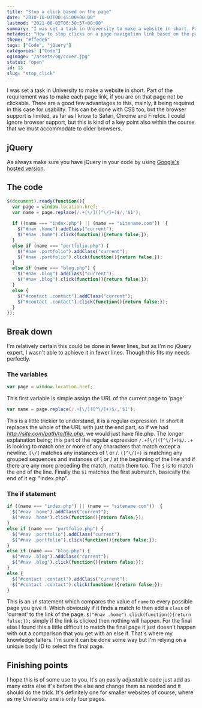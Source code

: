 ```yaml
---
title: "Stop a click based on the page"
date: "2010-10-03T00:45:00+00:00"
lastmod: "2021-06-02T06:30:57+00:00"
summary: "I was set a task in University to make a website in short. Part of the requirement was to make each page link, if you are on that page not be clickable. There are a good few advantages to this, mainly, it being required in this case for usability. This can be done with CSS too, but the browser support is limited, as far as I know to Safari, Chrome and Firefox. I could ignore browser support, but this is kind of a key point also within the course that we must accommodate to older browsers."
metadesc: "How to stop clicks on a page navigation link based on the page you're on using jQuery. It's possible to in CSS, this is an alternative approach."
theme: "#ffede5"
tags: ["Code", "jQuery"]
categories: ["Code"]
ogImage: "/assets/og/cover.jpg"
status: "open"
id: 13
slug: "stop_click"
---
```


I was set a task in University to make a website in short. Part of the requirement was to make each page link, if you are on that page not be clickable. There are a good few advantages to this, mainly, it being required in this case for usability. This can be done with CSS too, but the browser support is limited, as far as I know to Safari, Chrome and Firefox. I could ignore browser support, but this is kind of a key point also within the course that we must accommodate to older browsers.

## jQuery
As always make sure you have jQuery in your code by using [Google's hosted version](//developers.google.com/speed/libraries/devguide#jquery "Get jQuery from here").

## The code
```javascript
$(document).ready(function(){
  var page = window.location.href;
  var name = page.replace(/.+[\/]([^\/]+)$/,'$1');
      
  if ((name === "index.php") || (name == "sitename.com"))  {
    $("#nav .home").addClass("current");
    $("#nav .home").click(function(){return false;});
  }
  else if (name === "portfolio.php") {						
    $("#nav .portfolio").addClass("current");
    $("#nav .portfolio").click(function(){return false;});
  }
  else if (name === "blog.php") {						
    $("#nav .blog").addClass("current");
    $("#nav .blog").click(function(){return false;});
  }
  else {					
    $("#contact .contact").addClass("current");
    $("#contact .contact").click(function(){return false;});
  }
});
```

## Break down
I'm relatively certain this could be done in fewer lines, but as I'm no jQuery expert, I wasn't able to achieve it in fewer lines. Though this fits my needs perfectly.

### The variables
```javascript
var page = window.location.href;
```

This first variable is simple assign the URL of the current page to 'page'

```javascript
var name = page.replace(/.+[\/]([^\/]+)$/,'$1');
```

This is a little trickier to understand, it is a regular expression. In short it replaces the whole of the URL with just the end part, so if we had _http://site.com/path/to/file.php_, we would just have file.php. The longer explanation being; this part of the regular expression `/.+[\/]([^\/]+)$/`. `.+` is looking to match one or more of any characters that match except a newline. `[\/]` matches any instances of \\ or /. `([^\/]+)` is matching any grouped sequences and instances of \\ or / at the beginning of the line and if there are any more preceding the match, match them too. The `$` is to match the end of the line. Finally the `$1` matches the first submatch, basically the end of it eg: "index.php".

### The if statement
```javascript
if ((name === "index.php") || (name == "sitename.com"))  {
  $("#nav .home").addClass("current");
  $("#nav .home").click(function(){return false;});
}
else if (name === "portfolio.php") {						
  $("#nav .portfolio").addClass("current");
  $("#nav .portfolio").click(function(){return false;});
}
else if (name === "blog.php") {						
  $("#nav .blog").addClass("current");
  $("#nav .blog").click(function(){return false;});
}
else {					
  $("#contact .contact").addClass("current");
  $("#contact .contact").click(function(){return false;});
}
```

This is an `if` statement which compares the value of `name` to every possible page you give it. Which obviously if it finds a match to then add a `class` of 'current' to the link of the page. `$("#nav .home").click(function(){return false;});` simply if the link is clicked then nothing will happen. For the final else I found this a little difficult to match the final page it just doesn't happen with out a comparison that you get with an else if. That's where my knowledge falters. I'm sure it can be done some way but I'm relying on a unique body ID to select the final page.

## Finishing points

I hope this is of some use to you. It's an easily adjustable code just add as many extra else if's before the else and change them as needed and it should do the trick. It's definitely one for smaller websites of course, where as my University one is only four pages.